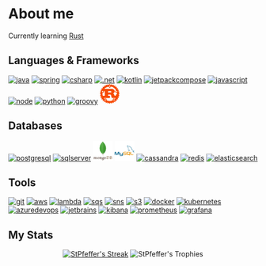 # About me

Currently learning [Rust](https://www.rust-lang.org/)

## Languages & Frameworks

<a href="https://www.java.com/" target="_blank" rel="noreferrer"> <img src="https://cdn.jsdelivr.net/gh/devicons/devicon@latest/icons/java/java-original.svg" alt="java" width="40" height="40" /></a>
<a href="https://spring.io/" target="_blank" rel="noreferrer"> <img src="https://cdn.jsdelivr.net/gh/devicons/devicon@latest/icons/spring/spring-original.svg" alt="spring" width="40" height="40" /></a>
<a href="https://learn.microsoft.com/dotnet/csharp/" target="_blank" rel="noreferrer"> <img src="https://cdn.jsdelivr.net/gh/devicons/devicon@latest/icons/csharp/csharp-original.svg" alt="csharp" width="40" height="40" /></a>
<a href="https://dotnet.microsoft.com/" target="_blank" rel="noreferrer"> <img src="https://cdn.jsdelivr.net/gh/devicons/devicon@latest/icons/dotnetcore/dotnetcore-original.svg" alt=".net" width="40" height="40" /></a>
<a href="https://kotlinlang.org/" target="_blank" rel="noreferrer"> <img src="https://cdn.jsdelivr.net/gh/devicons/devicon@latest/icons/kotlin/kotlin-original.svg" alt="kotlin" width="40" height="40" /></a>
<a href="https://developer.android.com/develop/ui/compose" target="_blank" rel="noreferrer"> <img src="https://cdn.jsdelivr.net/gh/devicons/devicon@latest/icons/jetpackcompose/jetpackcompose-original.svg" alt="jetpackcompose" width="40" height="40" /></a>
<a href="https://developer.mozilla.org/docs/Web/JavaScript" target="_blank" rel="noreferrer"> <img src="https://cdn.jsdelivr.net/gh/devicons/devicon@latest/icons/javascript/javascript-original.svg" alt="javascript" width="40" height="40" /></a>
<a href="https://nodejs.org" target="_blank" rel="noreferrer"> <img src="https://cdn.jsdelivr.net/gh/devicons/devicon@latest/icons/nodejs/nodejs-original-wordmark.svg" alt="node" width="40" height="40" /></a>
<a href="https://www.python.org/" target="_blank" rel="noreferrer"> <img src="https://cdn.jsdelivr.net/gh/devicons/devicon@latest/icons/python/python-original.svg" alt="python" width="40" height="40" /></a>
<a href="https://groovy-lang.org/" target="_blank" rel="noreferrer"> <img src="https://cdn.jsdelivr.net/gh/devicons/devicon@latest/icons/groovy/groovy-original.svg" alt="groovy" width="40" height="40" /></a>
<a href="https://www.rust-lang.org/" target="_blank" rel="noreferrer"> <svg viewBox="0 0 128 128" alt="rust" width="40" height="40">
<path fill="#F74B00" d="M62.96.242c-.232.135-1.203 1.528-2.16 3.097-2.4 3.94-2.426 3.942-5.65.55-2.098-2.208-2.605-2.612-3.28-2.607-.44.002-.995.152-1.235.332-.24.18-.916 1.612-1.504 3.183-1.346 3.6-1.41 3.715-2.156 3.86-.46.086-1.343-.407-3.463-1.929-1.565-1.125-3.1-2.045-3.411-2.045-1.291 0-1.655.706-2.27 4.4-.78 4.697-.754 4.681-4.988 2.758-1.71-.776-3.33-1.41-3.603-1.41-.274 0-.792.293-1.15.652-.652.652-.653.655-.475 4.246l.178 3.595-.68.364c-.602.322-1.017.283-3.684-.348-3.48-.822-4.216-.8-4.92.15l-.516.693.692 2.964c.38 1.63.745 3.2.814 3.487.067.287-.05.746-.26 1.02-.348.448-.717.49-3.94.44-5.452-.086-5.761.382-3.51 5.3.718 1.56 1.305 2.98 1.305 3.15 0 .898-.717 1.224-3.794 1.727-1.722.28-3.218.51-3.326.51-.107 0-.43.235-.717.522-.937.936-.671 1.816 1.453 4.814 2.646 3.735 2.642 3.75-1.73 5.421-4.971 1.902-5.072 2.37-1.287 5.96 3.525 3.344 3.53 3.295-.461 5.804C.208 62.8.162 62.846.085 63.876c-.093 1.253-.071 1.275 3.538 3.48 3.57 2.18 3.57 2.246.067 5.56C-.078 76.48.038 77 5.013 78.877c4.347 1.64 4.353 1.66 1.702 5.394-1.502 2.117-1.981 3-1.981 3.653 0 1.223.637 1.535 4.44 2.174 3.206.54 3.92.857 3.92 1.741 0 .182-.588 1.612-1.307 3.177-2.236 4.87-1.981 5.275 3.31 5.275 4.93 0 4.799-.15 3.737 4.294-.8 3.35-.813 3.992-.088 4.715.554.556 1.6.494 4.87-.289 2.499-.596 2.937-.637 3.516-.328l.66.354-.177 3.594c-.178 3.593-.177 3.595.475 4.248.358.36.884.652 1.165.652.282 0 1.903-.63 3.604-1.404 4.22-1.916 4.194-1.932 4.973 2.75.617 3.711.977 4.4 2.294 4.4.327 0 1.83-.88 3.34-1.958 2.654-1.893 3.342-2.19 4.049-1.74.182.115.89 1.67 1.572 3.455 1.003 2.625 1.37 3.31 1.929 3.576 1.062.51 1.72.1 4.218-2.62 3.016-3.286 3.14-3.27 5.602.72 2.72 4.406 3.424 4.396 6.212-.089 2.402-3.864 2.374-3.862 5.621-.47 2.157 2.25 2.616 2.61 3.343 2.61.464 0 1.019-.175 1.23-.388.214-.213.92-1.786 1.568-3.496.649-1.71 1.321-3.2 1.495-3.31.687-.436 1.398-.13 4.048 1.752 1.56 1.108 3.028 1.96 3.377 1.96 1.296 0 1.764-.92 2.302-4.535.46-3.082.554-3.378 1.16-3.685.596-.302.954-.2 3.75 1.07 1.701.77 3.323 1.402 3.604 1.402.282 0 .816-.302 1.184-.672l.672-.67-.184-3.448c-.177-3.29-.16-3.468.364-3.943.54-.488.596-.486 3.615.204 3.656.835 4.338.857 5.025.17.671-.67.664-.818-.254-4.69-1.03-4.346-1.168-4.19 3.78-4.19 3.374 0 3.75-.049 4.18-.523.718-.793.547-1.702-.896-4.779-.729-1.55-1.32-2.96-1.315-3.135.024-.914.743-1.227 4.065-1.767 2.033-.329 3.553-.71 3.829-.96.923-.833.584-1.918-1.523-4.873-2.642-3.703-2.63-3.738 1.599-5.297 5.064-1.866 5.209-2.488 1.419-6.09-3.51-3.335-3.512-3.317.333-5.677 4.648-2.853 4.655-3.496.082-6.335-3.933-2.44-3.93-2.406-.405-5.753 3.78-3.593 3.678-4.063-1.295-5.965-4.388-1.679-4.402-1.72-1.735-5.38 1.588-2.18 1.982-2.903 1.982-3.65 0-1.306-.586-1.598-4.436-2.22-3.216-.52-3.924-.835-3.924-1.75 0-.174.588-1.574 1.307-3.113 1.406-3.013 1.604-4.22.808-4.94-.428-.387-1-.443-4.067-.392-3.208.054-3.618.008-4.063-.439-.486-.488-.48-.557.278-3.725.931-3.88.935-3.975.17-4.694-.777-.73-1.262-.718-4.826.121-2.597.612-3.027.653-3.617.337l-.67-.36.185-3.582.186-3.58-.67-.67c-.369-.37-.891-.67-1.163-.67-.27 0-1.884.64-3.583 1.421-2.838 1.306-3.143 1.393-3.757 1.072-.612-.32-.714-.637-1.237-3.829-.603-3.693-.977-4.412-2.288-4.412-.311 0-1.853.925-3.426 2.055-2.584 1.856-2.93 2.032-3.574 1.807-.533-.186-.843-.59-1.221-1.599-.28-.742-.817-2.172-1.194-3.177-.762-2.028-1.187-2.482-2.328-2.482-.637 0-1.213.458-3.28 2.604-3.25 3.375-3.261 3.374-5.65-.545C66.073 1.78 65.075.382 64.81.24c-.597-.32-1.3-.32-1.85.002m2.96 11.798c2.83 2.014 1.326 6.75-2.144 6.75-3.368 0-5.064-4.057-2.66-6.36 1.358-1.3 3.304-1.459 4.805-.39m-3.558 12.507c1.855.705 2.616.282 6.852-3.8l3.182-3.07 1.347.18c4.225.56 12.627 4.25 17.455 7.666 4.436 3.14 10.332 9.534 12.845 13.93l.537.942-2.38 5.364c-1.31 2.95-2.382 5.673-2.382 6.053 0 .878.576 2.267 1.13 2.726.234.195 2.457 1.265 4.939 2.378l4.51 2.025.178 1.148c.23 1.495.26 5.167.052 6.21l-.163.816h-2.575c-2.987 0-2.756-.267-2.918 3.396-.118 2.656-.76 4.124-2.22 5.075-2.377 1.551-6.304 1.27-7.97-.57-.255-.284-.752-1.705-1.105-3.16-1.03-4.254-2.413-6.64-5.193-8.965-.878-.733-1.595-1.418-1.595-1.522 0-.102.965-.915 2.145-1.803 4.298-3.24 6.77-7.012 7.04-10.747.519-7.126-5.158-13.767-13.602-15.92-2.002-.51-2.857-.526-27.624-.526-14.057 0-25.56-.092-25.56-.204 0-.263 3.125-3.295 4.965-4.816 5.054-4.178 11.618-7.465 18.417-9.22l2.35-.61 3.34 3.387c1.839 1.863 3.64 3.5 4.003 3.637M20.3 46.34c1.539 1.008 2.17 3.54 1.26 5.062-1.405 2.356-4.966 2.455-6.373.178-2.046-3.309 1.895-7.349 5.113-5.24m90.672.13c4.026 2.454.906 8.493-3.404 6.586-2.877-1.273-2.97-5.206-.155-6.64 1.174-.6 2.523-.579 3.56.053M32.163 61.5v15.02h-13.28l-.526-2.285c-1.036-4.5-1.472-9.156-1.211-12.969l.182-2.679 4.565-2.047c2.864-1.283 4.706-2.262 4.943-2.625 1.038-1.584.94-2.715-.518-5.933l-.68-1.502h6.523V61.5M70.39 47.132c2.843.74 4.345 2.245 4.349 4.355.002 1.55-.765 2.52-2.67 3.38-1.348.61-1.562.625-10.063.708l-8.686.084v-8.92h7.782c6.078 0 8.112.086 9.288.393m-2.934 21.554c1.41.392 3.076 1.616 3.93 2.888.898 1.337 1.423 3.076 2.667 8.836 1.05 4.87 1.727 6.46 3.62 8.532 2.345 2.566 1.8 2.466 13.514 2.466 5.61 0 10.198.09 10.198.2 0 .197-3.863 4.764-4.03 4.764-.048 0-2.066-.422-4.484-.939-6.829-1.458-7.075-1.287-8.642 6.032l-1.008 4.702-.91.448c-1.518.75-6.453 2.292-9.01 2.82-4.228.87-8.828 1.162-12.871.821-6.893-.585-16.02-3.259-16.377-4.8-.075-.327-.535-2.443-1.018-4.704-.485-2.26-1.074-4.404-1.31-4.764-1.13-1.724-2.318-1.83-7.547-.674-1.98.44-3.708.796-3.84.796-.248 0-3.923-4.249-3.923-4.535 0-.09 8.728-.194 19.396-.23l19.395-.066.07-6.89c.05-4.865-.018-6.997-.23-7.25-.234-.284-1.485-.358-6.011-.358H53.32v-8.36l6.597.001c3.626.002 7.02.12 7.539.264M37.57 100.02c3.084 1.88 1.605 6.804-2.043 6.8-3.74 0-5.127-4.88-1.94-6.826 1.055-.643 2.908-.63 3.983.026m56.48.206c1.512 1.108 2.015 3.413 1.079 4.95-2.46 4.034-8.612.827-6.557-3.419 1.01-2.085 3.695-2.837 5.478-1.53"></path>
</svg></a>

## Databases

<a href="https://www.postgresql.org" target="_blank" rel="noreferrer"> <img src="https://cdn.jsdelivr.net/gh/devicons/devicon@latest/icons/postgresql/postgresql-original.svg" alt="postgresql" width="40" height="40" /></a>
<a href="https://www.microsoft.com/sql-server" target="_blank" rel="noreferrer"> <img src="https://cdn.jsdelivr.net/gh/devicons/devicon@latest/icons/microsoftsqlserver/microsoftsqlserver-original.svg" alt="sqlserver" width="40" height="40" /></a>
<a href="https://www.mongodb.com/" target="_blank" rel="noreferrer"> <img src="https://raw.githubusercontent.com/devicons/devicon/master/icons/mongodb/mongodb-original-wordmark.svg" alt="mongodb" width="40" height="40" /></a>
<a href="https://www.mysql.com/" target="_blank" rel="noreferrer"> <img src="https://raw.githubusercontent.com/devicons/devicon/master/icons/mysql/mysql-original-wordmark.svg" alt="mysql" width="40" height="40" /></a>
<a href="https://cassandra.apache.org/_/index.html" target="_blank" rel="noreferrer"> <img src="https://cdn.jsdelivr.net/gh/devicons/devicon@latest/icons/cassandra/cassandra-original.svg" alt="cassandra" width="40" height="40" /></a>
<a href="https://redis.io/" target="_blank" rel="noreferrer"> <img src="https://cdn.jsdelivr.net/gh/devicons/devicon@latest/icons/redis/redis-original.svg" alt="redis" width="40" height="40" /></a>
<a href="https://www.elastic.co/" target="_blank" rel="noreferrer"> <img src="https://cdn.jsdelivr.net/gh/devicons/devicon@latest/icons/elasticsearch/elasticsearch-original.svg" alt="elasticsearch" width="40" height="40" /></a>

## Tools

<a href="https://git-scm.com/" target="_blank" rel="noreferrer"> <img src="https://cdn.jsdelivr.net/gh/devicons/devicon@latest/icons/git/git-original.svg" alt="git" width="40" height="40" /></a>
<a href="https://aws.amazon.com/" target="_blank" rel="noreferrer"> <img src="https://cdn.jsdelivr.net/gh/devicons/devicon@latest/icons/amazonwebservices/amazonwebservices-plain-wordmark.svg" alt="aws" width="40" height="40" /></a>
<a href="https://aws.amazon.com/lambda/" target="_blank" rel="noreferrer"> <img src="https://icon.icepanel.io/AWS/svg/Compute/Lambda.svg" alt="lambda" width="40" height="40" /></a>
<a href="https://aws.amazon.com/sqs/" target="_blank" rel="noreferrer"> <img src="https://icon.icepanel.io/AWS/svg/App-Integration/Simple-Queue-Service.svg" alt="sqs" width="40" height="40" /></a>
<a href="https://aws.amazon.com/sns/" target="_blank" rel="noreferrer"> <img src="https://icon.icepanel.io/AWS/svg/App-Integration/Simple-Notification-Service.svg" alt="sns" width="40" height="40" /></a>
<a href="https://aws.amazon.com/s3/" target="_blank" rel="noreferrer"> <img src="https://icon.icepanel.io/AWS/svg/Storage/Simple-Storage-Service.svg" alt="s3" width="40" height="40" /></a>
<a href="https://www.docker.com/" target="_blank" rel="noreferrer"> <img src="https://cdn.jsdelivr.net/gh/devicons/devicon@latest/icons/docker/docker-original.svg" alt="docker" width="40" height="40" /></a>
<a href="https://kubernetes.io/" target="_blank" rel="noreferrer"> <img src="https://cdn.jsdelivr.net/gh/devicons/devicon@latest/icons/kubernetes/kubernetes-original.svg" alt="kubernetes" width="40" height="40" /></a>
<a href="https://azure.microsoft.comproducts/devops" target="_blank" rel="noreferrer"> <img src="https://cdn.jsdelivr.net/gh/devicons/devicon@latest/icons/azuredevops/azuredevops-original.svg" alt="azuredevops" width="40" height="40" /></a>
<a href="https://www.jetbrains.com/" target="_blank" rel="noreferrer"> <img src="https://cdn.jsdelivr.net/gh/devicons/devicon@latest/icons/jetbrains/jetbrains-original.svg" alt="jetbrains" width="40" height="40" /></a>
<a href="https://www.elastic.co/kibana" target="_blank" rel="noreferrer"> <img src="https://cdn.jsdelivr.net/gh/devicons/devicon@latest/icons/kibana/kibana-original.svg" alt="kibana" width="40" height="40" /></a>
<a href="https://prometheus.io/" target="_blank" rel="noreferrer"> <img src="https://cdn.jsdelivr.net/gh/devicons/devicon@latest/icons/prometheus/prometheus-original.svg" alt="prometheus" width="40" height="40" /></a>
<a href="https://grafana.com/" target="_blank" rel="noreferrer"> <img src="https://cdn.jsdelivr.net/gh/devicons/devicon@latest/icons/grafana/grafana-original.svg" alt="grafana" width="40" height="40" /></a>

## My Stats

<div align="center">

[![StPfeffer's Streak](https://streak-stats.demolab.com?user=StPfeffer&theme=calm-pink&hide_border=true&background=FFFFFF00)](https://git.io/streak-stats)
![StPfeffer's Trophies](https://github-profile-trophy.vercel.app/?username=StPfeffer&row=2&column=3&no-bg=true&theme=onedark&no-frame=true)

</div>
